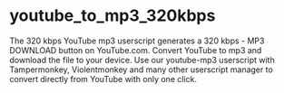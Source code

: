 # youtube_to_mp3_320kbps
The 320 kbps YouTube mp3 userscript generates a 320 kbps - MP3 DOWNLOAD button on YouTube.com. Convert YouTube to mp3 and download the file to your device.
Use our youtube-mp3 userscript with Tampermonkey, Violentmonkey and many other userscript manager to convert directly from YouTube with only one click.
